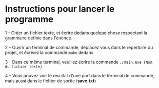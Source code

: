 # Instructions pour lancer le programme

1 - Créer un fichier texte, et écrire dedans quelque chose
respectant la grammaire définie dans l'énoncé.

2 - Ouvrir un terminal de commande, déplacez vous dans le repertoire du projet, et écrivez la commande `make` dedans.

3 - Dans ce même terminal, veuillez écrire la commande `./main.exe {Nom du fichier texte}`

4 - Vous pouvez voir le résultat d'une part dans le terminal de commande, mais aussi dans le fichier de sortie (**save.txt**)